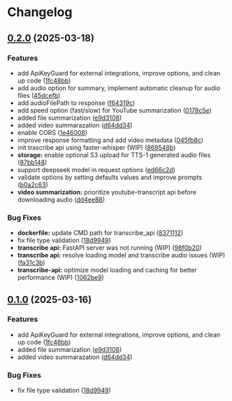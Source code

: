 # Changelog

## [0.2.0](https://github.com/letssummarize/lets-summarize-api/compare/api-v0.1.0...api-v0.2.0) (2025-03-18)


### Features

* add ApiKeyGuard for external integrations, improve options, and clean up code ([1fc48bb](https://github.com/letssummarize/lets-summarize-api/commit/1fc48bbc5f38e3e21f6f1a3eff9ed21b0f45f611))
* add audio option for summary, implement automatic cleanup for audio files ([45dcefb](https://github.com/letssummarize/lets-summarize-api/commit/45dcefbebca7cba9235e290b2ac18e7873dea677))
* add audioFilePath to response ([f64319c](https://github.com/letssummarize/lets-summarize-api/commit/f64319ce1e5ab51cea0604ae511ea2903b231b41))
* add speed option (fast/slow) for YouTube summarization ([0178c5e](https://github.com/letssummarize/lets-summarize-api/commit/0178c5e170a42c03f949b38cb84463865bbab26f))
* added file summarization ([e9d3108](https://github.com/letssummarize/lets-summarize-api/commit/e9d310871858b0c5fa437130b602b7008657908f))
* added video summarazation ([d64dd34](https://github.com/letssummarize/lets-summarize-api/commit/d64dd3460650740dac22d988afd8faef731c6373))
* enable CORS ([1e46008](https://github.com/letssummarize/lets-summarize-api/commit/1e4600819f0e15616613d8cbc1cec260d918f6b0))
* improve response formatting and add video metadata ([045fb8c](https://github.com/letssummarize/lets-summarize-api/commit/045fb8c54aa75fcf62328033282ec496f4569122))
* init trascribe api using faster-whisper (WIP) ([869548b](https://github.com/letssummarize/lets-summarize-api/commit/869548b6b4627a219c1222cf81a05cda038e7613))
* **storage:** enable optional S3 upload for TTS-1 generated audio files ([87bb148](https://github.com/letssummarize/lets-summarize-api/commit/87bb1485271c8d4ad8b5e52066e855277d2e5eec))
* support deepseek model in request options ([ed66c2d](https://github.com/letssummarize/lets-summarize-api/commit/ed66c2d6788ffa3227cc2d9ceeee63092f46defb))
* validate options by setting defaults values and improve prompts ([b0a2c63](https://github.com/letssummarize/lets-summarize-api/commit/b0a2c63e2a9ada82ecc0c19b2578b21a51f94e73))
* **video summarization:** prioritize youtube-transcript api before downloading audio ([dd4ee88](https://github.com/letssummarize/lets-summarize-api/commit/dd4ee88d6c435e17dc0dc90575f8479e9f2be5d3))


### Bug Fixes

* **dockerfile:** update CMD path for transcribe_api ([8371112](https://github.com/letssummarize/lets-summarize-api/commit/83711128c2891cdd123463d81a0d0d37fc00496b))
* fix file type validation ([18d9949](https://github.com/letssummarize/lets-summarize-api/commit/18d99499d0837366f6bab413dc333a3d01431df2))
* **transcribe api:** FastAPI server was not running (WIP) ([98f0b20](https://github.com/letssummarize/lets-summarize-api/commit/98f0b208fb556b7c8567712071201055203770ff))
* **transcribe api:** resolve loading model and transcribe audio issues (WIP) ([fa31c3b](https://github.com/letssummarize/lets-summarize-api/commit/fa31c3bf7ac3c5527e480a101efac0bb32a6a27a))
* **transcribe-api:** optimize model loading and caching for better performance (WIP) ([1062be9](https://github.com/letssummarize/lets-summarize-api/commit/1062be91d5440482064cda7d110a711e6a60ba9a))

## [0.1.0](https://github.com/letssummarize/lets-summarize-api/compare/api-v0.0.1...api-v0.1.0) (2025-03-16)


### Features

* add ApiKeyGuard for external integrations, improve options, and clean up code ([1fc48bb](https://github.com/letssummarize/lets-summarize-api/commit/1fc48bbc5f38e3e21f6f1a3eff9ed21b0f45f611))
* added file summarization ([e9d3108](https://github.com/letssummarize/lets-summarize-api/commit/e9d310871858b0c5fa437130b602b7008657908f))
* added video summarazation ([d64dd34](https://github.com/letssummarize/lets-summarize-api/commit/d64dd3460650740dac22d988afd8faef731c6373))


### Bug Fixes

* fix file type validation ([18d9949](https://github.com/letssummarize/lets-summarize-api/commit/18d99499d0837366f6bab413dc333a3d01431df2))
